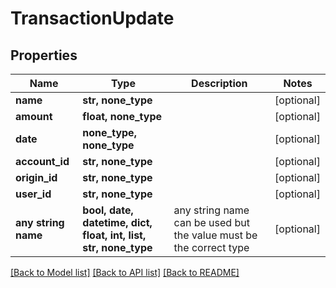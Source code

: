 # TransactionUpdate


## Properties
Name | Type | Description | Notes
------------ | ------------- | ------------- | -------------
**name** | **str, none_type** |  | [optional] 
**amount** | **float, none_type** |  | [optional] 
**date** | **none_type, none_type** |  | [optional] 
**account_id** | **str, none_type** |  | [optional] 
**origin_id** | **str, none_type** |  | [optional] 
**user_id** | **str, none_type** |  | [optional] 
**any string name** | **bool, date, datetime, dict, float, int, list, str, none_type** | any string name can be used but the value must be the correct type | [optional]

[[Back to Model list]](../README.md#documentation-for-models) [[Back to API list]](../README.md#documentation-for-api-endpoints) [[Back to README]](../README.md)


